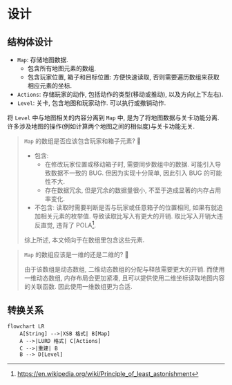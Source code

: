 # 设计

## 结构体设计

- `Map`: 存储地图数据.
    - 包含所有地图元素的数组.
    - 包含玩家位置, 箱子和目标位置: 方便快速读取, 否则需要遍历数组来获取相应元素的坐标.
- `Actions`: 存储玩家的动作, 包括动作的类型(移动或推动), 以及方向(上下左右).
- `Level`: 关卡, 包含地图和玩家动作. 可以执行或撤销动作.

将 `Level` 中与地图相关的内容分离到 `Map` 中, 是为了将地图数据与关卡功能分离. 许多涉及地图的操作(例如计算两个地图之间的相似度)与关卡功能无关.

> `Map` 的数组是否应该包含玩家和箱子元素? 🤔
> 
> - 包含:
>     - 在修改玩家位置或移动箱子时, 需要同步数组中的数据. 可能引入导致数据不一致的 BUG. 但因为实现十分简单, 因此引入 BUG 的可能性不大.
>     - 存在数据冗余, 但是冗余的数据量很小, 不至于造成显著的内存占用率变化.
> - 不包含: 读取时需要判断是否与玩家或任意箱子的位置相同, 如果有就追加相关元素的枚举值. 导致读取比写入有更大的开销. 取比写入开销大违反直觉, 违背了 POLA[^POLA].
> 
> 综上所述, 本文倾向于在数组里包含这些元素.

> `Map` 的数组应该是一维的还是二维的? 🤔
> 
> 由于该数组是动态数组, 二维动态数组的分配与释放需要更大的开销. 而使用一维动态数组, 内存布局会更加紧凑, 且可以提供使用二维坐标读取地图内容的关联函数. 因此使用一维数组更为合适.

## 转换关系

```mermaid
flowchart LR
    A[String] -->|XSB 格式| B[Map]
    A -->|LURD 格式| C[Actions]
    C -->|重建| B
    B --> D[Level]
```

[^POLA]: <https://en.wikipedia.org/wiki/Principle_of_least_astonishment>
